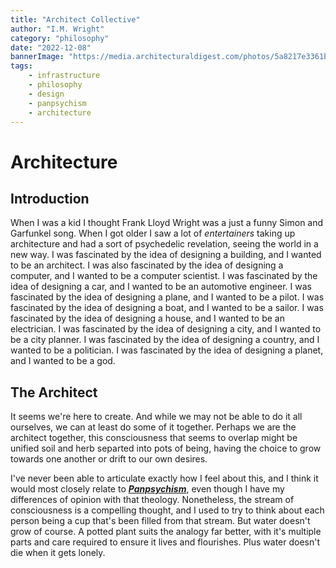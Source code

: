 ```yaml
---
title: "Architect Collective"
author: "I.M. Wright"
category: "philosophy"
date: "2022-12-08"
bannerImage: "https://media.architecturaldigest.com/photos/5a8217e3361bde6c53d18e17/master/w_1600%2Cc_limit/GettyImages-688030662.jpg"
tags:
    - infrastructure
    - philosophy
    - design
    - panpsychism
    - architecture
---
```


# Architecture

## Introduction

When I was a kid I thought Frank Lloyd Wright was a just a funny Simon and Garfunkel song. When I got older I saw a lot of *entertainers* taking up architecture and had a sort of psychedelic revelation, seeing the world in a new way. I was fascinated by the idea of designing a building, and I wanted to be an architect. I was also fascinated by the idea of designing a computer, and I wanted to be a computer scientist. I was fascinated by the idea of designing a car, and I wanted to be an automotive engineer. I was fascinated by the idea of designing a plane, and I wanted to be a pilot. I was fascinated by the idea of designing a boat, and I wanted to be a sailor. I was fascinated by the idea of designing a house, and I wanted to be an electrician. I was fascinated by the idea of designing a city, and I wanted to be a city planner. I was fascinated by the idea of designing a country, and I wanted to be a politician. I was fascinated by the idea of designing a planet, and I wanted to be a god.

## The Architect

It seems we're here to create. And while we may not be able to do it all ourselves, we can at least do some of it together. Perhaps we are the architect together, this consciousness that seems to overlap might be unified soil and herb separted into pots of being, having the choice to grow towards one another or drift to our own desires.

I've never been able to articulate exactly how I feel about this, and I think it would most closely relate to ***[Panpsychism](https://en.wikipedia.org/wiki/Panpsychism)***, even though I have my differences of opinion with that theology. Nonetheless, the stream of consciousness is a compelling thought, and I used to try to think about each person being a cup that's been filled from that stream. But water doesn't grow of course. A potted plant suits the analogy far better, with it's multiple parts and care required to ensure it lives and flourishes. Plus water doesn't die when it gets lonely.
